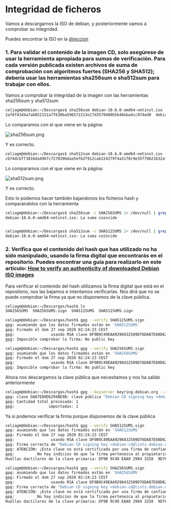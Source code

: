 # Integridad de ficheros

Vamos a descargarnos la ISO de debian, y posteriormente vamos a comprobar su integridad.

Puedes encontrar la ISO en la [direccion](https://cdimage.debian.org/debian-cd/current/amd64/iso-cd/)


### 1. Para validar el contenido de la imagen CD, solo asegúrese de usar la herramienta apropiada para sumas de verificación. Para cada versión publicada existen archivos de suma de comprobación con algoritmos fuertes (SHA256 y SHA512); debería usar las herramientas sha256sum o sha512sum para trabajar con ellos.

Vamos a comprobar la integridad de la imagen con las herramientas sha256sum y sha512sum

```sh
celiagm@debian:~/Descargas$ sha256sum debian-10.6.0-amd64-netinst.iso 
2af8f43d4a7ab852151a7f630ba596572213e17d3579400b5648eba4cc974ed0  debian-10.6.0-amd64-netinst.iso
```

Lo comparamos con el que viene en la página:

![sha256sum.png]()

Y es correcto.

```sh
celiagm@debian:~/Descargas$ sha512sum debian-10.6.0-amd64-netinst.iso 
cb74dcb7f3816da4967c727839bdaa5efb2f912cab224279f4a31f0c9e35f79621b32afe390195d5e142d66cedc03d42f48874eba76eae23d1fac22d618cb669  debian-10.6.0-amd64-netinst.iso
```
Lo comparamos con el que viene en la página:

![sha512sum.png]()

Y es correcto.

Esto lo podemos hacer también bajandonos los ficheros hash y comparandolos con la herramienta

```sh
celiagm@debian:~/Descargas$ sha256sum -c SHA256SUMS 2> /dev/null | grep debian-10.6.0-amd64-netinst.iso
debian-10.6.0-amd64-netinst.iso: La suma coincide


celiagm@debian:~/Descargas$ sha512sum -c SHA512SUMS 2> /dev/null | grep debian-10.6.0-amd64-netinst.iso
debian-10.6.0-amd64-netinst.iso: La suma coincide

```

### 2. Verifica que el contenido del hash que has utilizado no ha sido manipulado, usando la firma digital que encontrarás en el repositorio. Puedes encontrar una guía para realizarlo en este artículo: [How to verify an authenticity of downloaded Debian ISO images](https://linuxconfig.org/how-to-verify-an-authenticity-of-downloaded-debian-iso-images)


Para verificar el contenido del hash utilizamos la firma digital que está en el repositorio, nos las bajamos e intentamos verificarlas. Nos dirá que no se puede comprobar la firma ya que no disponemos de la clave pública.

```sh
celiagm@debian:~/Descargas/hash$ ls
SHA256SUMS  SHA256SUMS.sign  SHA512SUMS  SHA512SUMS.sign

celiagm@debian:~/Descargas/hash$ gpg --verify SHA512SUMS.sign 
gpg: asumiendo que los datos firmados están en 'SHA512SUMS'
gpg: Firmado el dom 27 sep 2020 02:24:23 CEST
gpg:                usando RSA clave DF9B9C49EAA9298432589D76DA87E80D6294BE9B
gpg: Imposible comprobar la firma: No public key

celiagm@debian:~/Descargas/hash$ gpg --verify SHA256SUMS.sign 
gpg: asumiendo que los datos firmados están en 'SHA256SUMS'
gpg: Firmado el dom 27 sep 2020 02:24:23 CEST
gpg:                usando RSA clave DF9B9C49EAA9298432589D76DA87E80D6294BE9B
gpg: Imposible comprobar la firma: No public key

```
Ahora nos descargamos la clave pública que necesitamos y nos ha salido anteriormente

```sh
celiagm@debian:~/Descargas/hash$ gpg --keyserver keyring.debian.org --recv 6294BE9B
gpg: clave DA87E80D6294BE9B: clave pública "Debian CD signing key <debian-cd@lists.debian.org>" importada
gpg: Cantidad total procesada: 1
gpg:               importadas: 1

```
Ya si podemos verificar la firma porque disponemos de la clave pública

```sh
celiagm@debian:~/Descargas/hash$ gpg --verify SHA512SUMS.sign 
gpg: asumiendo que los datos firmados están en 'SHA512SUMS'
gpg: Firmado el dom 27 sep 2020 02:24:23 CEST
gpg:                usando RSA clave DF9B9C49EAA9298432589D76DA87E80D6294BE9B
gpg: Firma correcta de "Debian CD signing key <debian-cd@lists.debian.org>" [desconocido]
gpg: ATENCIÓN: ¡Esta clave no está certificada por una firma de confianza!
gpg:          No hay indicios de que la firma pertenezca al propietario.
Huellas dactilares de la clave primaria: DF9B 9C49 EAA9 2984 3258  9D76 DA87 E80D 6294 BE9B

celiagm@debian:~/Descargas/hash$ gpg --verify SHA256SUMS.sign 
gpg: asumiendo que los datos firmados están en 'SHA256SUMS'
gpg: Firmado el dom 27 sep 2020 02:24:23 CEST
gpg:                usando RSA clave DF9B9C49EAA9298432589D76DA87E80D6294BE9B
gpg: Firma correcta de "Debian CD signing key <debian-cd@lists.debian.org>" [desconocido]
gpg: ATENCIÓN: ¡Esta clave no está certificada por una firma de confianza!
gpg:          No hay indicios de que la firma pertenezca al propietario.
Huellas dactilares de la clave primaria: DF9B 9C49 EAA9 2984 3258  9D76 DA87 E80D 6294 BE9B

```
